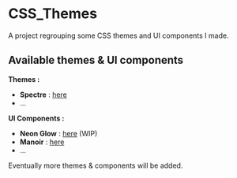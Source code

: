 # CSS_Themes

A project regrouping some CSS themes and UI components I made.

## Available themes & UI components

__Themes :__
- **Spectre** : [here](https://demarbre1u.github.io/CSS_Themes/Spectre/)
- ...


__UI Components :__
- **Neon Glow** : [here](https://demarbre1u.github.io/CSS_Themes/NeonGlow/) (WIP)
- **Manoir** : [here](https://demarbre1u.github.io/CSS_Themes/Manoir/)
- ...

Eventually more themes & components will be added.
